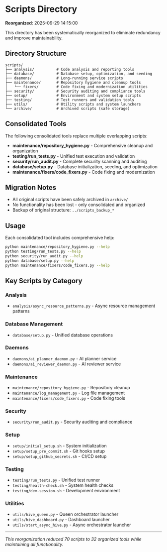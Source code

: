 # Scripts Directory

**Reorganized**: 2025-09-29 14:15:00

This directory has been systematically reorganized to eliminate redundancy and improve maintainability.

## Directory Structure

```
scripts/
├── analysis/          # Code analysis and reporting tools
├── database/          # Database setup, optimization, and seeding
├── daemons/           # Long-running service scripts
├── maintenance/       # Repository hygiene and cleanup tools
│   └── fixers/        # Code fixing and modernization utilities
├── security/          # Security auditing and compliance tools
├── setup/             # Environment and system setup scripts
├── testing/           # Test runners and validation tools
├── utils/             # Utility scripts and system launchers
└── archive/           # Archived scripts (safe storage)
```

## Consolidated Tools

The following consolidated tools replace multiple overlapping scripts:

- **maintenance/repository_hygiene.py** - Comprehensive cleanup and organization
- **testing/run_tests.py** - Unified test execution and validation
- **security/run_audit.py** - Complete security scanning and auditing
- **database/setup.py** - Database initialization, seeding, and optimization
- **maintenance/fixers/code_fixers.py** - Code fixing and modernization

## Migration Notes

- All original scripts have been safely archived in `archive/`
- No functionality has been lost - only consolidated and organized
- Backup of original structure: `../scripts_backup_*`

## Usage

Each consolidated tool includes comprehensive help:

```bash
python maintenance/repository_hygiene.py --help
python testing/run_tests.py --help
python security/run_audit.py --help
python database/setup.py --help
python maintenance/fixers/code_fixers.py --help
```

## Key Scripts by Category

### Analysis
- `analysis/async_resource_patterns.py` - Async resource management patterns

### Database Management
- `database/setup.py` - Unified database operations

### Daemons
- `daemons/ai_planner_daemon.py` - AI planner service
- `daemons/ai_reviewer_daemon.py` - AI reviewer service

### Maintenance
- `maintenance/repository_hygiene.py` - Repository cleanup
- `maintenance/log_management.py` - Log file management
- `maintenance/fixers/code_fixers.py` - Code fixing tools

### Security
- `security/run_audit.py` - Security auditing and compliance

### Setup
- `setup/initial_setup.sh` - System initialization
- `setup/setup_pre_commit.sh` - Git hooks setup
- `setup/setup_github_secrets.sh` - CI/CD setup

### Testing
- `testing/run_tests.py` - Unified test runner
- `testing/health-check.sh` - System health checks
- `testing/dev-session.sh` - Development environment

### Utilities
- `utils/hive_queen.py` - Queen orchestrator launcher
- `utils/hive_dashboard.py` - Dashboard launcher
- `utils/start_async_hive.py` - Async orchestrator launcher

---

*This reorganization reduced 70 scripts to 32 organized tools while maintaining all functionality.*



